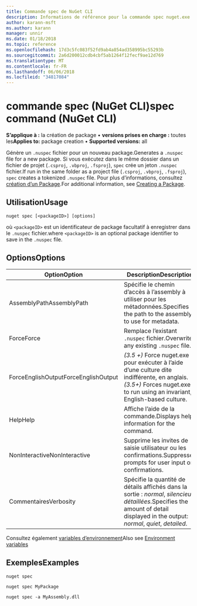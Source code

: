 ```yaml
---
title: Commande spec de NuGet CLI
description: Informations de référence pour la commande spec nuget.exe
author: karann-msft
ms.author: karann
manager: unnir
ms.date: 01/18/2018
ms.topic: reference
ms.openlocfilehash: 17d3c5fc083f52fd9ab4a854ad358995bc55293b
ms.sourcegitcommit: 2a6d200012cdb4cbf5ab1264f12fecf9ae12d769
ms.translationtype: MT
ms.contentlocale: fr-FR
ms.lasthandoff: 06/06/2018
ms.locfileid: "34817084"
---
```

# <a name="spec-command-nuget-cli"></a><span data-ttu-id="2a967-103">commande spec (NuGet CLI)</span><span class="sxs-lookup"><span data-stu-id="2a967-103">spec command (NuGet CLI)</span></span>

<span data-ttu-id="2a967-104">**S’applique à :** la création de package &bullet; **versions prises en charge :** toutes les</span><span class="sxs-lookup"><span data-stu-id="2a967-104">**Applies to:** package creation &bullet; **Supported versions:** all</span></span>

<span data-ttu-id="2a967-105">Génère un `.nuspec` fichier pour un nouveau package.</span><span class="sxs-lookup"><span data-stu-id="2a967-105">Generates a `.nuspec` file for a new package.</span></span> <span data-ttu-id="2a967-106">Si vous exécutez dans le même dossier dans un fichier de projet (`.csproj`, `.vbproj`, `.fsproj`), `spec` crée un jeton `.nuspec` fichier.</span><span class="sxs-lookup"><span data-stu-id="2a967-106">If run in the same folder as a project file (`.csproj`, `.vbproj`, `.fsproj`), `spec` creates a tokenized `.nuspec` file.</span></span> <span data-ttu-id="2a967-107">Pour plus d’informations, consultez [création d’un Package](../create-packages/creating-a-package.md).</span><span class="sxs-lookup"><span data-stu-id="2a967-107">For additional information, see [Creating a Package](../create-packages/creating-a-package.md).</span></span>

## <a name="usage"></a><span data-ttu-id="2a967-108">Utilisation</span><span class="sxs-lookup"><span data-stu-id="2a967-108">Usage</span></span>

```cli
nuget spec [<packageID>] [options]
```

<span data-ttu-id="2a967-109">où `<packageID>` est un identificateur de package facultatif à enregistrer dans le `.nuspec` fichier.</span><span class="sxs-lookup"><span data-stu-id="2a967-109">where `<packageID>` is an optional package identifier to save in the `.nuspec` file.</span></span>

## <a name="options"></a><span data-ttu-id="2a967-110">Options</span><span class="sxs-lookup"><span data-stu-id="2a967-110">Options</span></span>

| <span data-ttu-id="2a967-111">Option</span><span class="sxs-lookup"><span data-stu-id="2a967-111">Option</span></span> | <span data-ttu-id="2a967-112">Description</span><span class="sxs-lookup"><span data-stu-id="2a967-112">Description</span></span> |
| --- | --- |
| <span data-ttu-id="2a967-113">AssemblyPath</span><span class="sxs-lookup"><span data-stu-id="2a967-113">AssemblyPath</span></span> | <span data-ttu-id="2a967-114">Spécifie le chemin d’accès à l’assembly à utiliser pour les métadonnées.</span><span class="sxs-lookup"><span data-stu-id="2a967-114">Specifies the path to the assembly to use for metadata.</span></span> |
| <span data-ttu-id="2a967-115">Force</span><span class="sxs-lookup"><span data-stu-id="2a967-115">Force</span></span> | <span data-ttu-id="2a967-116">Remplace l’existant `.nuspec` fichier.</span><span class="sxs-lookup"><span data-stu-id="2a967-116">Overwrites any existing `.nuspec` file.</span></span> |
| <span data-ttu-id="2a967-117">ForceEnglishOutput</span><span class="sxs-lookup"><span data-stu-id="2a967-117">ForceEnglishOutput</span></span> | <span data-ttu-id="2a967-118">*(3.5 +)*  Force nuget.exe pour exécuter à l’aide d’une culture dite indifférente, en anglais.</span><span class="sxs-lookup"><span data-stu-id="2a967-118">*(3.5+)* Forces nuget.exe to run using an invariant, English-based culture.</span></span> |
| <span data-ttu-id="2a967-119">Help</span><span class="sxs-lookup"><span data-stu-id="2a967-119">Help</span></span> | <span data-ttu-id="2a967-120">Affiche l’aide de la commande.</span><span class="sxs-lookup"><span data-stu-id="2a967-120">Displays help information for the command.</span></span> |
| <span data-ttu-id="2a967-121">NonInteractive</span><span class="sxs-lookup"><span data-stu-id="2a967-121">NonInteractive</span></span> | <span data-ttu-id="2a967-122">Supprime les invites de saisie utilisateur ou les confirmations.</span><span class="sxs-lookup"><span data-stu-id="2a967-122">Suppresses prompts for user input or confirmations.</span></span> |
| <span data-ttu-id="2a967-123">Commentaires</span><span class="sxs-lookup"><span data-stu-id="2a967-123">Verbosity</span></span> | <span data-ttu-id="2a967-124">Spécifie la quantité de détails affichés dans la sortie : *normal*, *silencieux*, *détaillées*.</span><span class="sxs-lookup"><span data-stu-id="2a967-124">Specifies the amount of detail displayed in the output: *normal*, *quiet*, *detailed*.</span></span> |

<span data-ttu-id="2a967-125">Consultez également [variables d’environnement](cli-ref-environment-variables.md)</span><span class="sxs-lookup"><span data-stu-id="2a967-125">Also see [Environment variables](cli-ref-environment-variables.md)</span></span>

## <a name="examples"></a><span data-ttu-id="2a967-126">Exemples</span><span class="sxs-lookup"><span data-stu-id="2a967-126">Examples</span></span>

```cli
nuget spec

nuget spec MyPackage

nuget spec -a MyAssembly.dll
```
